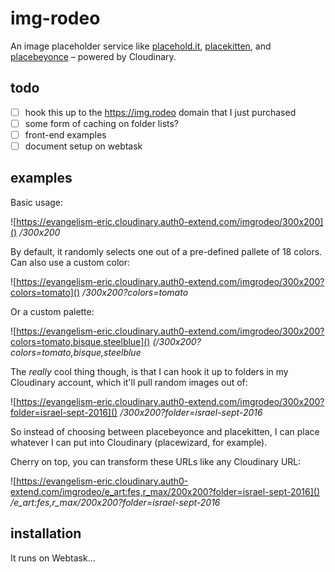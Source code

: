 # img-rodeo

An image placeholder service like [placehold.it](https://placehold.it), [placekitten](https://placekitten.com), and [placebeyonce](https://placebeyonce.com) – powered by Cloudinary.

## todo

- [ ] hook this up to the https://img.rodeo domain that I just purchased
- [ ] some form of caching on folder lists?
- [ ] front-end examples
- [ ] document setup on webtask

## examples

Basic usage:

![https://evangelism-eric.cloudinary.auth0-extend.com/imgrodeo/300x200]()
*/300x200*

By default, it randomly selects one out of a pre-defined pallete of 18 colors. Can also use a custom color:

![https://evangelism-eric.cloudinary.auth0-extend.com/imgrodeo/300x200?colors=tomato]()
*/300x200?colors=tomato*

Or a custom palette:

![https://evangelism-eric.cloudinary.auth0-extend.com/imgrodeo/300x200?colors=tomato,bisque,steelblue]()
*(/300x200?colors=tomato,bisque,steelblue*

The *really* cool thing though, is that I can hook it up to folders in my Cloudinary account, which it'll pull random images out of:

![https://evangelism-eric.cloudinary.auth0-extend.com/imgrodeo/300x200?folder=israel-sept-2016]()
*/300x200?folder=israel-sept-2016*

So instead of choosing between placebeyonce and placekitten, I can place whatever I can put into Cloudinary (placewizard, for example).

Cherry on top, you can transform these URLs like any Cloudinary URL:

![https://evangelism-eric.cloudinary.auth0-extend.com/imgrodeo/e_art:fes,r_max/200x200?folder=israel-sept-2016]()
*/e_art:fes,r_max/200x200?folder=israel-sept-2016*

## installation

It runs on Webtask...

